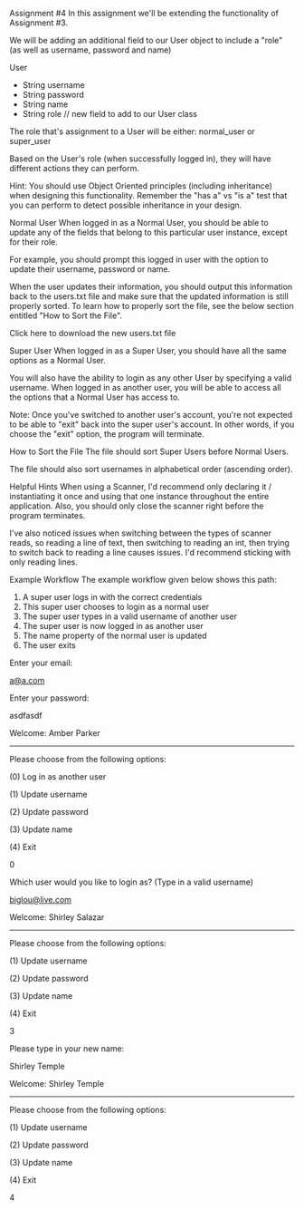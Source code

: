 Assignment #4
In this assignment we'll be extending the functionality of Assignment #3.

We will be adding an additional field to our User object to include a "role" (as well as username, password and name)



User
  - String username
  - String password
  - String name
  - String role  // new field to add to our User class




The role that's assignment to a User will be either: normal_user or super_user

Based on the User's role (when successfully logged in), they will have different actions they can perform.

Hint: You should use Object Oriented principles (including inheritance) when designing this functionality. Remember the "has a" vs "is a" test that you can perform to detect possible inheritance in your design.


Normal User
When logged in as a Normal User, you should be able to update any of the fields that belong to this particular user instance, except for their role.

For example, you should prompt this logged in user with the option to update their username, password or name.

When the user updates their information, you should output this information back to the users.txt file and make sure that the updated information is still properly sorted. To learn how to properly sort the file, see the below section entitled "How to Sort the File".

Click here to download the new users.txt file


Super User
When logged in as a Super User, you should have all the same options as a Normal User.

You will also have the ability to login as any other User by specifying a valid username. When logged in as another user, you will be able to access all the options that a Normal User has access to.

Note: Once you've switched to another user's account, you're not expected to be able to "exit" back into the super user's account. In other words, if you choose the "exit" option, the program will terminate.


How to Sort the File
The file should sort Super Users before Normal Users.

The file should also sort usernames in alphabetical order (ascending order).


Helpful Hints
When using a Scanner, I'd recommend only declaring it / instantiating it once and using that one instance throughout the entire application. Also, you should only close the scanner right before the program terminates.

I've also noticed issues when switching between the types of scanner reads, so reading a line of text, then switching to reading an int, then trying to switch back to reading a line causes issues. I'd recommend sticking with only reading lines.


Example Workflow
The example workflow given below shows this path:

1) A super user logs in with the correct credentials
2) This super user chooses to login as a normal user
3) The super user types in a valid username of another user
4) The super user is now logged in as another user
5) The name property of the normal user is updated
6) The user exits


Enter your email:

a@a.com

Enter your password:

asdfasdf

Welcome: Amber Parker

----------

Please choose from the following options:

(0) Log in as another user

(1) Update username

(2) Update password

(3) Update name

(4) Exit

0

Which user would you like to login as? (Type in a valid username)

biglou@live.com

Welcome: Shirley Salazar

----------

Please choose from the following options:

(1) Update username

(2) Update password

(3) Update name

(4) Exit

3

Please type in your new name:

Shirley Temple

Welcome: Shirley Temple

----------

Please choose from the following options:

(1) Update username

(2) Update password

(3) Update name

(4) Exit

4

